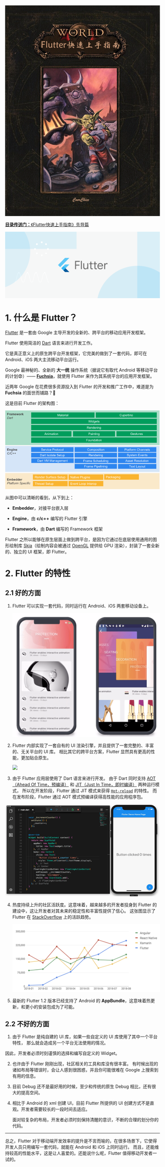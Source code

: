 [![](https://raw.githubusercontent.com/chenBingX/img/master/Flutter/Flutter快速上手指南封面2.JPG)](https://juejin.im/post/5c8f8e62e51d456a0f23d0fe)

[**目录传送门：**《Flutter快速上手指南》先导篇](https://juejin.im/post/5c8f8e62e51d456a0f23d0fe)

![](https://raw.githubusercontent.com/chenBingX/img/master/Flutter/Flutter-logo.png)

# 1. 什么是 Flutter？

[Flutter](https://github.com/flutter/flutter) 是一套由 Google 主导开发的全新的、跨平台的移动应用开发框架。

Flutter 使用简洁的 [Dart](https://www.dartlang.org/) 语言来进行开发工作。

它是真正意义上的原生跨平台开发框架，它完美的做到了一套代码，即可在 Android、iOS 两大主流移动平台运行。

Google 最神秘的、全新的 **大一统** 操作系统（据说它有取代 Android 等移动平台的计划😨）—— [**Fuchsia**](https://en.wikipedia.org/wiki/Google_Fuchsia)，就使用 Flutter 来作为其系统平台的应用开发框架。

近两年 Google 在花费很多资源投入到 Flutter 的开发和推广工作中，难道是为 **Fuchsia** 的面世而铺路？🤔

这是目前 Flutter 的架构图：

![](https://raw.githubusercontent.com/chenBingX/img/master/Flutter/flutter-架构2.png)

从图中可以清晰的看到，从下到上：

- **Embedder**，对接平台嵌入层

- **Engine**，由 **c/c++** 编写的 Flutter 引擎

- **Framework**，由 **Dart** 编写的 Framework 框架

Flutter 之所以能够在原生层面上做到跨平台，是因为它通过在底层使用通用的图形绘制库 [Skia](https://zh.wikipedia.org/wiki/Skia_Graphics_Library)（绘制内容会被通过 [OpenGL](https://en.wikipedia.org/wiki/OpenGL) 提供给 GPU 渲染），封装了一套全新的、独立的 UI 框架，即 Flutter。


# 2. Flutter 的特性

## 2.1 好的方面
1. Flutter 可以实现一套代码，同时运行在 Android、iOS 两套移动设备上。

    ![](https://raw.githubusercontent.com/chenBingX/img/master/Flutter/flutter-跨平台.png)


2. Flutter 内部实现了一套自有的 UI 渲染引擎，并且提供了一套完整的、丰富的、无关平台的 UI 库。
相比其它的跨平台方案，Flutter 显然具有更高的性能，更加贴合原生。

    ![](https://raw.githubusercontent.com/chenBingX/img/master/Flutter/flutter-ui多.png)

3. 由于 Flutter 应用层使用了 Dart 语言来进行开发。
由于 Dart 同时支持 [ AOT（Ahead Of Time，预编译）](https://en.wikipedia.org/wiki/Ahead-of-time_compilation)
和 [JIT（Just In Time，即时编译）](https://en.wikipedia.org/wiki/Just-in-time_compilation) 两种运行模式，
所以在开发阶段，Flutter 通过 JIT 模式来获得 [`Hot-reload`](https://flutter.dev/docs/development/tools/hot-reload) 的特性。
而在发布阶段，Flutter 通过 AOT 模式预编译获得高性能的应用程序包。

 ![](https://raw.githubusercontent.com/chenBingX/img/master/Flutter/hot-reload.gif)

4. 热度持续上升的社区活跃度。这意味着，越来越多的开发者投身到 Flutter 的建设中，这让开发者对其未来的稳定性和丰富性提供了信心。
这张图显示了 Flutter 在 [StackOverflow](https://stackoverflow.com/) 上的活跃趋势。

    ![](https://raw.githubusercontent.com/chenBingX/img/master/Flutter/Flutter-活跃度.png)  
    
5. 最新的 Flutter 1.2 版本已经支持了 Android 的 **AppBundle**，这意味着热更新，和更小的安装包成为了可能。

## 2.2 不好的方面

1. 由于 Flutter 是纯自建的 UI 库，如果一些自定义的 UI 库使用了其中一个平台特性，
那么就会造成另一个平台无法使用的情况。

  因此，开发者必须时刻谨慎的选择和编写自定义的 Widget。

2. 也许由于 Flutter 刚刚出现，社区相关的工具和库没有很丰富。
有时候出现的诸如布局等错误时，会让人感到很困惑，并且你可能很难在 Google 上搜索到有用的信息。

3. 目前 Debug 还不是最好用的时候，至少和传统的原生 Debug 相比，还有很大的提高空间。

4. 相比于 Android 的 xml 创建 UI，目前 Flutter 所提供的 UI
   创建方式不是直观。开发者需要较长的一段时间去适应。

   面对较复杂的布局，开发者必须时刻保持清醒的意识，不断的合理的划分你的代码。

---

总之，Flutter 对于移动端开发效率的提升是不言而喻的，在很多场景下，它使得开发人员只用编写一套代码，就能在 Android 和 iOS 上同时运行。
而且，还能维持较高的性能水平，这是让人喜爱的。还能说什么呢，Flutter 值得移动开发者一试的。


